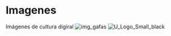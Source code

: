 # Imagenes
Imágenes de cultura digiral
![img_gafas](https://user-images.githubusercontent.com/132956848/236960857-68d07f42-b08a-485f-8fa7-f4676fb657d8.jpg)
![U_Logo_Small_black](https://github.com/Dalton-Emilio-Enriquez-Romero/Imagenes/assets/132956848/e07ffcb7-7b27-4a0f-8059-c92fb439961c)
